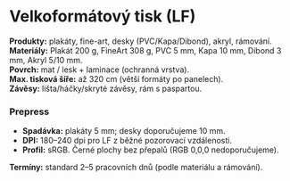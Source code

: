 # Velkoformátový tisk (LF)

**Produkty:** plakáty, fine-art, desky (PVC/Kapa/Dibond), akryl, rámování.  
**Materiály:** Plakát 200 g, FineArt 308 g, PVC 5 mm, Kapa 10 mm, Dibond 3 mm, Akryl 5/10 mm.  
**Povrch:** mat / lesk + laminace (ochranná vrstva).  
**Max. tisková šíře:** až 320 cm (větší formáty po panelech).  
**Závěsy:** lišta/háčky/skryté závěsy, rám s paspartou.

### Prepress
- **Spadávka:** plakáty 5 mm; desky doporučujeme 10 mm.  
- **DPI:** 180–240 dpi pro LF z běžné pozorovací vzdálenosti.  
- **Profil:** sRGB. Černé plochy bez přepalů (RGB 0,0,0 nedoporučujeme).

**Termíny:** standard 2–5 pracovních dnů (podle materiálu a rámování).
